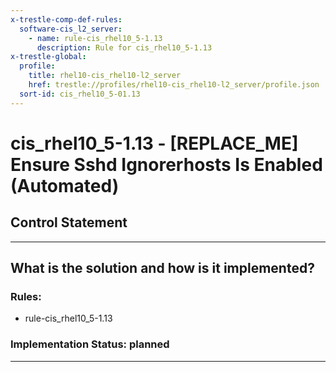 ```yaml
---
x-trestle-comp-def-rules:
  software-cis_l2_server:
    - name: rule-cis_rhel10_5-1.13
      description: Rule for cis_rhel10_5-1.13
x-trestle-global:
  profile:
    title: rhel10-cis_rhel10-l2_server
    href: trestle://profiles/rhel10-cis_rhel10-l2_server/profile.json
  sort-id: cis_rhel10_5-01.13
---
```


# cis_rhel10_5-1.13 - \[REPLACE_ME\] Ensure Sshd Ignorerhosts Is Enabled (Automated)

## Control Statement

______________________________________________________________________

## What is the solution and how is it implemented?

<!-- For implementation status enter one of: implemented, partial, planned, alternative, not-applicable -->

<!-- Note that the list of rules under ### Rules: is read-only and changes will not be captured after assembly to JSON -->

<!-- Add control implementation description here for control: cis_rhel10_5-1.13 -->

### Rules:

  - rule-cis_rhel10_5-1.13

### Implementation Status: planned

______________________________________________________________________
